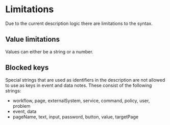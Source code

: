 # Limitations
Due to the current description logic there are limitations to the syntax.

## Value limitations
Values can either be a string or a number.

## Blocked keys
Special strings that are used as identifiers in the description are not allowed to use as keys in event and data notes.
These consist of the following strings:

- workflow, page, externalSystem, service, command, policy, user, problem 
- event, data 
- pageName, text, input, password, button, value, targetPage
